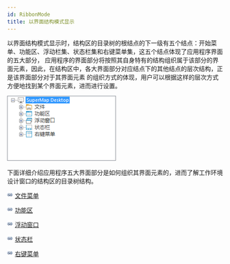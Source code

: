 ```yaml
---
id: RibbonMode
title: 以界面结构模式显示
---
```

以界面结构模式显示时，结构区的目录树的根结点的下一级有五个结点：开始菜单、功能区、浮动栏集、状态栏集和右键菜单集，这五个结点体现了应用程序界面的五大部分，
应用程序的界面部分将按照其自身特有的结构组织属于该部分的界面元素，因此，在结构区中，各大界面部分对应结点下的其他结点的层次结构，正是该界面部分对于其界面元素
的组织方式的体现，用户可以根据这样的层次方式方便地找到某个界面元素，进而进行设置。

![](img/StructureUI.png)  

  
下面详细介绍应用程序五大界面部分是如何组织其界面元素的，进而了解工作环境设计窗口的结构区的目录树结构。

![](../img/smalltitle.png) [文件菜单](StartMenuCus.html)

![](../img/smalltitle.png) [功能区](RibbonCus.html)

![](../img/smalltitle.png) [浮动窗口](FloatWinCus.html)

![](../img/smalltitle.png) [状态栏](StatusBarCus.html)

![](../img/smalltitle.png) [右键菜单](ContextMenuCus.html)
